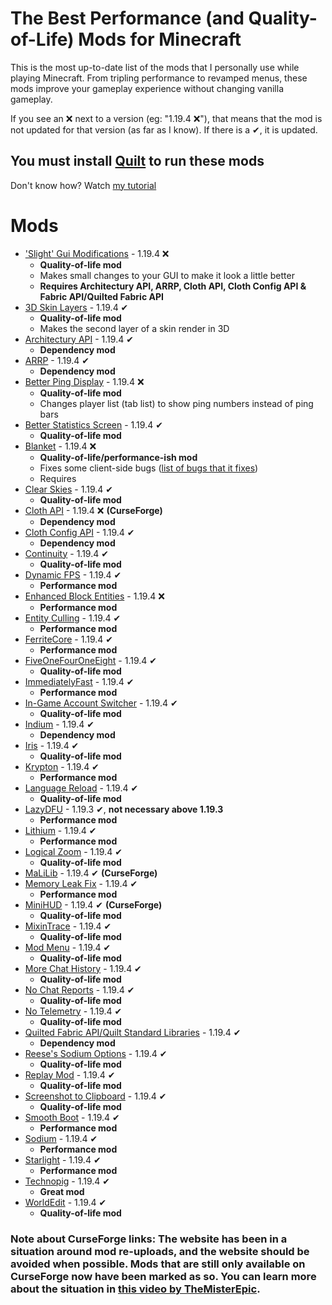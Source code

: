 # The Best Performance (and Quality-of-Life) Mods for Minecraft
This is the most up-to-date list of the mods that I personally use while playing Minecraft. From tripling performance to revamped menus, these mods improve your gameplay experience without changing vanilla gameplay.

If you see an ❌ next to a version (eg: "1.19.4 ❌"), that means that the mod is not updated for that version (as far as I know). If there is a ✔, it is updated.

## You must install [Quilt](https://quiltmc.org) to run these mods
Don't know how? Watch [my tutorial](https://www.youtube.com/watch?v=6cbYLCkbtYY&t=47s)

# Mods
* ['Slight' Gui Modifications](https://modrinth.com/mod/slight-gui-modifications) - 1.19.4 ❌
  * **Quality-of-life mod**
  * Makes small changes to your GUI to make it look a little better
  * **Requires Architectury API, ARRP, Cloth API, Cloth Config API & Fabric API/Quilted Fabric API**
* [3D Skin Layers](https://modrinth.com/mod/3dskinlayers) - 1.19.4 ✔
  * **Quality-of-life mod**
  * Makes the second layer of a skin render in 3D
* [Architectury API](https://modrinth.com/mod/architectury-api) - 1.19.4 ✔
  * **Dependency mod**
* [ARRP](https://modrinth.com/mod/arrp) - 1.19.4 ✔
  * **Dependency mod**
* [Better Ping Display](https://modrinth.com/mod/better-ping-display-fabric) - 1.19.4 ❌
  * **Quality-of-life mod**
  * Changes player list (tab list) to show ping numbers instead of ping bars
* [Better Statistics Screen](https://modrinth.com/mod/better-stats) - 1.19.4 ✔
  * **Quality-of-life mod**
* [Blanket](https://modrinth.com/mod/blanket) - 1.19.4 ❌
  * **Quality-of-life/performance-ish mod**
  * Fixes some client-side bugs ([list of bugs that it fixes](https://github.com/BlanketMC/blanket-client-tweaks/blob/1.18/src/main/java/io/github/blanketmc/blanket/Config.java))
  * Requires 
* [Clear Skies](https://modrinth.com/mod/clear-skies) - 1.19.4 ✔
  * **Quality-of-life mod**
* [Cloth API](https://www.curseforge.com/minecraft/mc-mods/cloth-api) - 1.19.4 ❌ **(CurseForge)**
  * **Dependency mod**
* [Cloth Config API](https://modrinth.com/mod/cloth-config) - 1.19.4 ✔
  * **Dependency mod**
* [Continuity](https://modrinth.com/mod/continuity) - 1.19.4 ✔
  * **Quality-of-life mod**
* [Dynamic FPS](https://modrinth.com/mod/dynamic-fps) - 1.19.4 ✔
  * **Performance mod**
* [Enhanced Block Entities](https://modrinth.com/mod/ebe) - 1.19.4 ❌
  * **Performance mod**
* [Entity Culling](https://modrinth.com/mod/entityculling) - 1.19.4 ✔
  * **Performance mod**
* [FerriteCore](https://modrinth.com/mod/ferrite-core) - 1.19.4 ✔
  * **Performance mod**
* [FiveOneFourOneEight](https://modrinth.com/mod/fiveonefouroneeight) - 1.19.4 ✔
  * **Quality-of-life mod**
* [ImmediatelyFast](https://modrinth.com/mod/immediatelyfast) - 1.19.4 ✔
  * **Performance mod**
* [In-Game Account Switcher](https://modrinth.com/mod/in-game-account-switcher) - 1.19.4 ✔
  * **Quality-of-life mod**
* [Indium](https://modrinth.com/mod/indium/versions) - 1.19.4 ✔
  * **Dependency mod**
* [Iris](https://modrinth.com/mod/iris) - 1.19.4 ✔
  * **Quality-of-life mod**
* [Krypton](https://modrinth.com/mod/krypton) - 1.19.4 ✔
  * **Performance mod**
* [Language Reload](https://modrinth.com/mod/language-reload) - 1.19.4 ✔
  * **Quality-of-life mod**
* [LazyDFU](https://modrinth.com/mod/lazydfu) - 1.19.3 ✔, **not necessary above 1.19.3**
  * **Performance mod**
* [Lithium](https://modrinth.com/mod/lithium) - 1.19.4 ✔
  * **Performance mod**
* [Logical Zoom](https://modrinth.com/mod/logical-zoom) - 1.19.4 ✔
  * **Quality-of-life mod**
* [MaLiLib](https://www.curseforge.com/minecraft/mc-mods/malilib) - 1.19.4 ✔ **(CurseForge)**
* [Memory Leak Fix](https://modrinth.com/mod/memoryleakfix) - 1.19.4 ✔
  * **Performance mod**
* [MiniHUD](https://www.curseforge.com/minecraft/mc-mods/minihud) - 1.19.4 ✔ **(CurseForge)**
  * **Quality-of-life mod**
* [MixinTrace](https://modrinth.com/mod/mixintrace) - 1.19.4 ✔
  * **Quality-of-life mod**
* [Mod Menu](https://github.com/TerraformersMC/ModMenu) - 1.19.4 ✔
  * **Quality-of-life mod**
* [More Chat History](https://modrinth.com/mod/morechathistory) - 1.19.4 ✔
  * **Quality-of-life mod**
* [No Chat Reports](https://modrinth.com/mod/no-chat-reports) - 1.19.4 ✔
  * **Quality-of-life mod**
* [No Telemetry](https://modrinth.com/mod/no-telemetry) - 1.19.4 ✔
  * **Quality-of-life mod**
* [Quilted Fabric API/Quilt Standard Libraries](https://modrinth.com/mod/qsl) - 1.19.4 ✔
  * **Dependency mod**
* [Reese's Sodium Options](https://modrinth.com/mod/reeses-sodium-options) - 1.19.4 ✔
  * **Quality-of-life mod**
* [Replay Mod](https://www.replaymod.com/) - 1.19.4 ✔
  * **Quality-of-life mod**
* [Screenshot to Clipboard](https://modrinth.com/mod/screenshot-to-clipboard) - 1.19.4 ✔
  * **Quality-of-life mod**
* [Smooth Boot](https://modrinth.com/mod/smoothboot-fabric) - 1.19.4 ✔
  * **Performance mod**
* [Sodium](https://modrinth.com/mod/sodium) - 1.19.4 ✔
  * **Performance mod**
* [Starlight](https://modrinth.com/mod/starlight) - 1.19.4 ✔
  * **Performance mod**
* [Technopig](https://modrinth.com/mod/technomodel) - 1.19.4 ✔
  * **Great mod**
* [WorldEdit](https://www.curseforge.com/minecraft/mc-mods/worldedit) - 1.19.4 ✔
  * **Quality-of-life mod**

### Note about CurseForge links: The website has been in a situation around mod re-uploads, and the website should be avoided when possible. Mods that are still only available on CurseForge now have been marked as so. You can learn more about the situation in [this video by TheMisterEpic](https://www.youtube.com/watch?v=f4Ka86KKka4).
